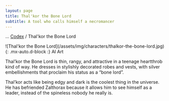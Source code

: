 ```yaml
---
layout: page
title: Thal'kor the Bone Lord
subtitle: A tool who calls himself a necromancer
---
```

<span class="breadcrumbs" markdown="1">... [Codex](/codex) / Thal'kor the Bone Lord</span>
<div class="position-placeholder" markdown="1">
![Thal'kor the Bone Lord](/assets/img/characters/thalkor-the-bone-lord.jpg){: .mx-auto.d-block :}
<span class="ai-img">AI Art</span>
</div>

Thal’kor the Bone Lord is thin, rangy, and attractive in a teenage heartthrob kind of way. He dresses in stylishly decorated robes and vests, with silver embellishments that proclaim his status as a “bone lord”.

Thal’kor acts like being edgy and dark is the coolest thing in the universe. He has befriended Zalthorax because it allows him to see himself as a leader, instead of the spineless nobody he really is.